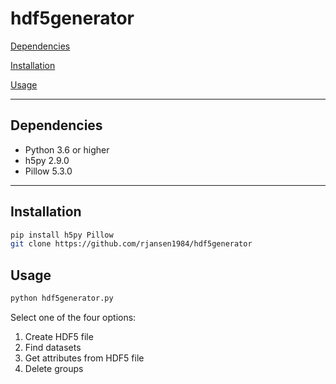 # hdf5generator

[Dependencies](#dependencies)

[Installation](#installation)

[Usage](#usage)

<hr>

## <a name="dependencies"></a>Dependencies

* Python 3.6 or higher
* h5py 2.9.0
* Pillow 5.3.0

<hr>

## <a name="installation"></a>Installation

```bash
pip install h5py Pillow
git clone https://github.com/rjansen1984/hdf5generator
```

## <a name="usage"></a>Usage

```bash
python hdf5generator.py
```

Select one of the four options:

1. Create HDF5 file
2. Find datasets
3. Get attributes from HDF5 file
4. Delete groups
